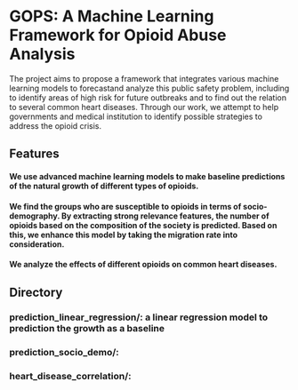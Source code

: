 # GOPS: A Machine Learning Framework for Opioid Abuse Analysis
The project aims to propose a framework that integrates various machine learning models to forecastand analyze this public safety problem, including to identify areas of high risk for future outbreaks and to find out the relation to several common heart diseases. Through our work, we attempt to help governments and medical institution to identify possible strategies to address the opioid crisis.

## Features
#### We use advanced machine learning models to make baseline predictions of the natural growth of different types of opioids.
#### We find the groups who are susceptible to opioids in terms of socio-demography. By extracting strong relevance features, the number of opioids based on the composition of the society is predicted. Based on this, we enhance this model by taking the migration rate into consideration.
#### We analyze the effects of different opioids on common heart diseases.

## Directory
### prediction_linear_regression/: a linear regression model to prediction the growth as a baseline

### prediction_socio_demo/: 

### heart_disease_correlation/:
